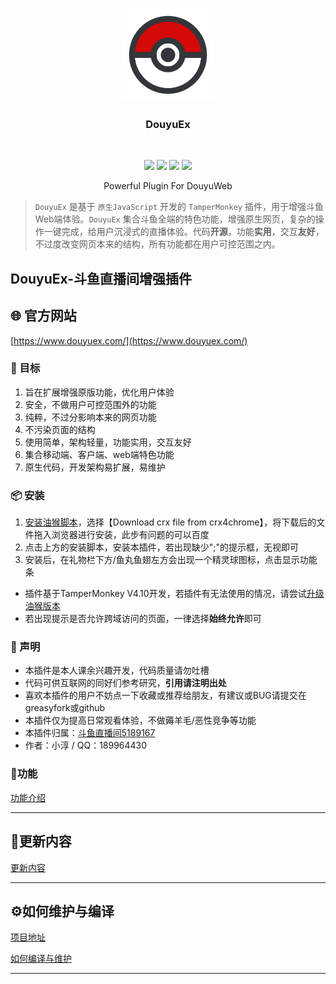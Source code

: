 <p align="center">
    <img src="./icon.svg" width="150">
    <h3 align="center">DouyuEx</h3>
    <br>
    <p align="center">
        <a href="https://github.com/qianjiachun/douyuEx"><img src="https://img.shields.io/github/languages/code-size/qianjiachun/douyuEx?color=blueviolet"></a>
        <a href="https://github.com/qianjiachun/douyuEx"><img src="https://img.shields.io/github/stars/qianjiachun/douyuEx?color=green"></a>
        <a href="https://github.com/qianjiachun/douyuEx"><img src="https://img.shields.io/github/commit-activity/m/qianjiachun/douyuEx?color=9cf"></a>
        <a href="https://github.com/qianjiachun/douyuEx"><img src="https://img.shields.io/badge/license-MIT-blue.svg"></a>
    </p>
    <p align="center">
       Powerful Plugin For DouyuWeb<br>
    </p>
</p>

> `DouyuEx` 是基于 `原生JavaScript` 开发的 `TamperMonkey` 插件，用于增强斗鱼Web端体验。`DouyuEx` 集合斗鱼全端的特色功能，增强原生网页，复杂的操作一键完成，给用户沉浸式的直播体验。代码**开源**，功能**实用**，交互**友好**，不过度改变网页本来的结构，所有功能都在用户可控范围之内。

## DouyuEx-斗鱼直播间增强插件

## 🌐 官方网站

[https://www.douyuex.com/](https://www.douyuex.com/)


### 🎯 目标
1. 旨在扩展增强原版功能，优化用户体验
2. 安全，不做用户可控范围外的功能
3. 纯粹，不过分影响本来的网页功能
4. 不污染页面的结构
5. 使用简单，架构轻量，功能实用，交互友好
6. 集合移动端、客户端、web端特色功能
7. 原生代码，开发架构易扩展，易维护

### 📦 安装
1. [安装油猴脚本](https://www.crx4chrome.com/crx/1429/)，选择【Download crx file from crx4chrome】，将下载后的文件拖入浏览器进行安装，此步有问题的可以百度
2. 点击上方的安装脚本，安装本插件，若出现缺少";"的提示框，无视即可
3. 安装后，在礼物栏下方/鱼丸鱼翅左方会出现一个精灵球图标，点击显示功能条
- 插件基于TamperMonkey V4.10开发，若插件有无法使用的情况，请尝试[升级油猴版本](https://www.crx4chrome.com/crx/1429/)
- 若出现提示是否允许跨域访问的页面，一律选择**始终允许**即可

### 🚀 声明
- 本插件是本人课余兴趣开发，代码质量请勿吐槽
- 代码可供互联网的同好们参考研究，**引用请注明出处**
- 喜欢本插件的用户不妨点一下收藏或推荐给朋友，有建议或BUG请提交在greasyfork或github
- 本插件仅为提高日常观看体验，不做薅羊毛/恶性竞争等功能
- 本插件归属：[斗鱼直播间5189167](https://www.douyu.com/5189167)
- 作者：小淳 / QQ：189964430

### 💎功能
[功能介绍](https://xiaochunchun.gitee.io/douyuex/introduction/)

--------------------------------------------------

## 📕更新内容
[更新内容](https://xiaochunchun.gitee.io/douyuex/update/)

--------------------------------------------------

## ⚙如何维护与编译
[项目地址](https://github.com/qianjiachun/douyuEx)

[如何编译与维护](https://qianjiachun.github.io/DouyuEx/compile)

--------------------------------------------------